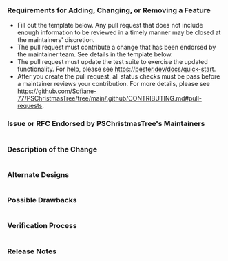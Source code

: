 ### Requirements for Adding, Changing, or Removing a Feature

* Fill out the template below. Any pull request that does not include enough information to be reviewed in a timely manner may be closed at the maintainers' discretion.
* The pull request must contribute a change that has been endorsed by the maintainer team. See details in the template below.
* The pull request must update the test suite to exercise the updated functionality. For help, please see <https://pester.dev/docs/quick-start>.
* After you create the pull request, all status checks must be pass before a maintainer reviews your contribution. For more details, please see <https://github.com/Sofiane-77/PSChristmasTree/tree/main/.github/CONTRIBUTING.md#pull-requests>.

### Issue or RFC Endorsed by PSChristmasTree's Maintainers

<!--

Link to the issue or RFC that your change relates to. This must be one of the following:

* An open issue with the `help-wanted` label
* An open issue with the `triaged` label
* An RFC with "accepted" status

To contribute an enhancement that isn't covered by one of the items above, please follow our guide for suggesting an enhancement: <https://github.com/Sofiane-77/PSChristmasTree/blob/main/.github/CONTRIBUTING.md#suggesting-enhancements>

To contribute other changes, you must use a different template. You can see all templates at <https://github.com/Sofiane-77/PSChristmasTree/tree/main/.github/PULL_REQUEST_TEMPLATE.md>.

-->
```none
```

### Description of the Change

<!--

We must be able to understand the design of your change from this description. If we can't get a good idea of what the code will be doing from the description here, the pull request may be closed at the maintainers' discretion. Keep in mind that the maintainer reviewing this PR may not be familiar with or have worked with the code here recently, so please walk us through the concepts.

-->
```none
```

### Alternate Designs

<!-- Explain what other alternates were considered and why the proposed version was selected -->
```none
```

### Possible Drawbacks

<!-- What are the possible side-effects or negative impacts of the code change? -->
```none
```

### Verification Process

<!--

What process did you follow to verify that your change has the desired effects?

- How did you verify that all new functionality works as expected?
- How did you verify that all changed functionality works as expected?
- How did you verify that the change has not introduced any regressions?

Describe the actions you performed (including text you typed, commands you ran, etc.), and describe the results you observed.

-->
```none
```

### Release Notes

<!--

Please describe the changes in a single line that explains this improvement in
terms that a user can understand. This text will be used in PSChristmasTree's release notes.

If this change is not user-facing or notable enough to be included in release notes
you may use the strings "Not applicable" or "N/A" here.

-->
```none
```
